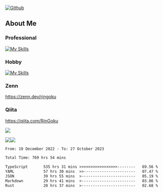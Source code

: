 [![Github](https://img.shields.io/github/followers/skyt-a?label=Follow&style=social)](https://github.com/skyt-a)

## About Me
### Professional
[![My Skills](https://skillicons.dev/icons?i=react,ts,js,nodejs,java,graphql,firebase,githubactions&theme=light)](https://skillicons.dev)
### Hobby
[![My Skills](https://skillicons.dev/icons?i=unity,rust,py&theme=light)](https://skillicons.dev)

### Zenn
https://zenn.dev/ringoku
### Qiita
https://qiita.com/RinGoku


![](https://github-profile-summary-cards.vercel.app/api/cards/profile-details?username=skyt-a&theme=default)

![](https://github-profile-summary-cards.vercel.app/api/cards/repos-per-language?username=skyt-a&theme=default)![](https://github-profile-summary-cards.vercel.app/api/cards/stats?username=RinGoku&theme=default)

<!--START_SECTION:waka-->

```txt
From: 19 December 2022 - To: 27 October 2023

Total Time: 769 hrs 54 mins

TypeScript       535 hrs 31 mins >>>>>>>>>>>>>>>>>--------   69.56 %
YAML             57 hrs 30 mins  >>-----------------------   07.47 %
JSON             39 hrs 55 mins  >------------------------   05.19 %
Markdown         29 hrs 41 mins  >------------------------   03.86 %
Rust             20 hrs 37 mins  >------------------------   02.68 %
```

<!--END_SECTION:waka-->
